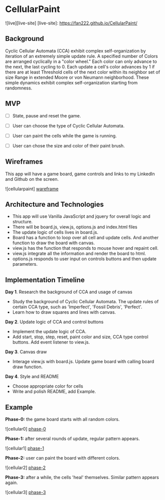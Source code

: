 # CellularPaint
![live][live-site]
[live-site]:  https://fan222.github.io/CellularPaint/

## Background

Cyclic Cellular Automata (CCA) exhibit complex self-organization by iteration of an extremely simple update rule. A specified number of Colors are arranged cyclically in a "color wheel." Each color can only advance to the next, the last cycling to 0. Each update a cell's color advances by 1 if there are at least Threshold cells of the next color within its neighbor set of size Range in extended Moore or von Neumann neighborhood. These simple dynamics exhibit complex self-organization starting from randomness.



## MVP

- [ ] State, pause and reset the game.
- [ ] User can choose the type of Cyclic Cellular Automata.
- [ ] User can paint the cells while the game is running.
- [ ] User can chose the size and color of their paint brush.


## Wireframes

This app will have a game board, game controls and links to my LinkedIn and Github on the screen.

![cellularpaint] [wareframe]

## Architecture and Technologies

  * This app will use Vanilla JavaScript and jquery for overall logic and structure.
  * There will be board.js, view.js, options.js and index.html files
  * The update logic of cells lives in board.js.
  * Board has a function to loop over all cell and update cells. And another function to draw the board with canvas.
  * view.js has the function that responds to mouse hover and repaint cell.
  * view.js integrate all the information and render the board to html.
  * options.js responds to user input on controls buttons and then update parameters.

## Implementation Timeline

**Day 1**. Research the background of CCA and usage of canvas
* Study the background of Cyclic Cellular Automata. The update rules of certain CCA type, such as 'Imperfect', 'Fossil Debris', 'Perfect'.
* Learn how to draw squares and lines with canvas.


**Day 2**. Update logic of CCA and control buttons
* Implement the update logic of CCA.
* Add start, stop, step, reset, paint color and size, CCA type control buttons. Add event listener to view.js.


**Day 3**. Canvas draw
* Interage view.js with board.js. Update game board with calling board draw function.


**Day 4**. Style and README
* Choose appropriate color for cells
* Write and polish README, add Example.

## Example

  **Phase-0:** the game board starts with all random colors.

  ![cellular0] [phase-0]

  **Phase-1:** after several rounds of update, regular pattern appears.

  ![cellular1] [phase-1]

  **Phase-2:** user can paint the board with different colors.

  ![cellular2] [phase-2]

  **Phase-3:** after a while, the cells 'heal' themselves. Similar pattern appears again.

  ![cellular3] [phase-3]


  [wareframe]: ./docs/cellularpaint.png
  [phase-0]: ./docs/phase-0.png
  [phase-1]: ./docs/phase-1.png
  [phase-2]: ./docs/phase-2.png
  [phase-3]: ./docs/phase-3.png
